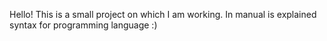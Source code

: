Hello! This is a small project on which I am working. In manual is explained syntax for programming language :)
